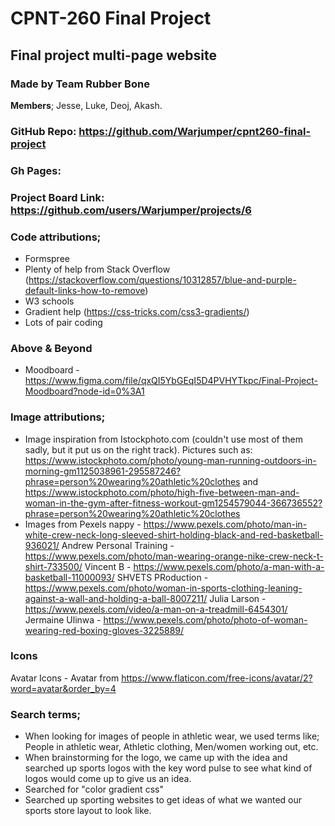 # CPNT-260 Final Project
## Final project multi-page website
### Made by Team **Rubber Bone**
**Members**; Jesse, Luke, Deoj, Akash.

### GitHub Repo: https://github.com/Warjumper/cpnt260-final-project
### Gh Pages:
### Project Board Link: https://github.com/users/Warjumper/projects/6
    
### Code attributions; 
- Formspree
- Plenty of help from Stack Overflow (https://stackoverflow.com/questions/10312857/blue-and-purple-default-links-how-to-remove)
- W3 schools
- Gradient help (https://css-tricks.com/css3-gradients/)
- Lots of pair coding

### Above & Beyond
- Moodboard - https://www.figma.com/file/qxQI5YbGEqI5D4PVHYTkpc/Final-Project-Moodboard?node-id=0%3A1

### Image attributions; 
- Image inspiration from Istockphoto.com (couldn't use most of them sadly, but it put us on the right track). Pictures such as: https://www.istockphoto.com/photo/young-man-running-outdoors-in-morning-gm1125038961-295587246?phrase=person%20wearing%20athletic%20clothes and https://www.istockphoto.com/photo/high-five-between-man-and-woman-in-the-gym-after-fitness-workout-gm1254579044-366736552?phrase=person%20wearing%20athletic%20clothes
- Images from Pexels
nappy - https://www.pexels.com/photo/man-in-white-crew-neck-long-sleeved-shirt-holding-black-and-red-basketball-936021/
Andrew Personal Training - https://www.pexels.com/photo/man-wearing-orange-nike-crew-neck-t-shirt-733500/
Vincent B - https://www.pexels.com/photo/a-man-with-a-basketball-11000093/
SHVETS PRoduction - https://www.pexels.com/photo/woman-in-sports-clothing-leaning-against-a-wall-and-holding-a-ball-8007211/
Julia Larson - https://www.pexels.com/video/a-man-on-a-treadmill-6454301/
Jermaine Ulinwa - https://www.pexels.com/photo/photo-of-woman-wearing-red-boxing-gloves-3225889/

### Icons
Avatar Icons - Avatar from https://www.flaticon.com/free-icons/avatar/2?word=avatar&order_by=4

### Search terms; 
- When looking for images of people in athletic wear, we used terms like; People in athletic wear, Athletic clothing, Men/women working out, etc.
- When brainstorming for the logo, we came up with the idea and searched up sports logos with the key word pulse to see what kind of logos would come up to give us an idea.
- Searched for "color gradient css"
- Searched up sporting websites to get ideas of what we wanted our sports store layout to look like.
